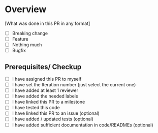 # Overview

[What was done in this PR in any format]

- [ ] Breaking change
- [ ] Feature
- [ ] Nothing much
- [ ] Bugfix

## Prerequisites/ Checkup

- [ ] I have assigned this PR to myself
- [ ] I have set the Iteration number (just select the current one)
- [ ] I have added at least 1 reviewer
- [ ] I have added the needed labels
- [ ] I have linked this PR to a milestone
- [ ] I have tested this code
- [ ] I have linked this PR to an issue (optional)
- [ ] I have added / updated tests (optional)
- [ ] I have added sufficient documentation in code/READMEs (optional)
